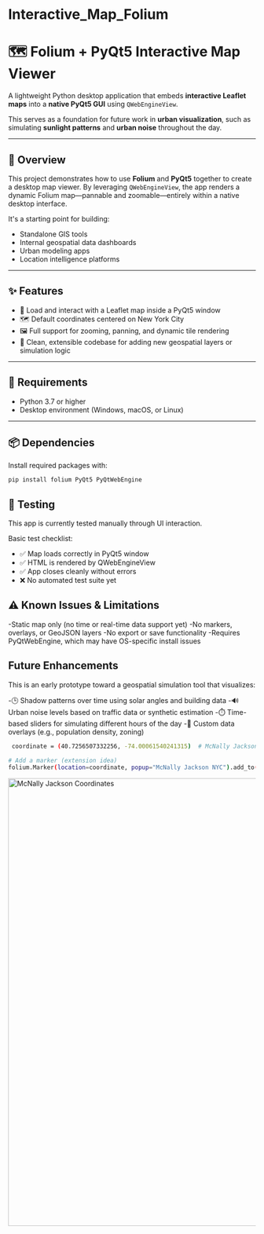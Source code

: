 # Interactive_Map_Folium

# 🗺️ Folium + PyQt5 Interactive Map Viewer

A lightweight Python desktop application that embeds **interactive Leaflet maps** into a **native PyQt5 GUI** using `QWebEngineView`.

This serves as a foundation for future work in **urban visualization**, such as simulating **sunlight patterns** and **urban noise** throughout the day.

---

## 📌 Overview

This project demonstrates how to use **Folium** and **PyQt5** together to create a desktop map viewer. By leveraging `QWebEngineView`, the app renders a dynamic Folium map—pannable and zoomable—entirely within a native desktop interface.

It's a starting point for building:
- Standalone GIS tools
- Internal geospatial data dashboards
- Urban modeling apps
- Location intelligence platforms

---

## ✨ Features

- 🧭 Load and interact with a Leaflet map inside a PyQt5 window
- 🗺️ Default coordinates centered on New York City
- 🖼️ Full support for zooming, panning, and dynamic tile rendering
- 🔧 Clean, extensible codebase for adding new geospatial layers or simulation logic

---

## 🔧 Requirements

- Python 3.7 or higher
- Desktop environment (Windows, macOS, or Linux)

---

## 📦 Dependencies

Install required packages with:

```bash
pip install folium PyQt5 PyQtWebEngine
```

## 🧪 Testing

This app is currently tested manually through UI interaction.

Basic test checklist:

- ✅ Map loads correctly in PyQt5 window
- ✅ HTML is rendered by QWebEngineView
- ✅ App closes cleanly without errors
- ❌ No automated test suite yet

## ⚠️ Known Issues & Limitations

-Static map only (no time or real-time data support yet)
-No markers, overlays, or GeoJSON layers
-No export or save functionality
-Requires PyQtWebEngine, which may have OS-specific install issues


## Future Enhancements

This is an early prototype toward a geospatial simulation tool that visualizes:

-🕒 Shadow patterns over time using solar angles and building data
-🔊 Urban noise levels based on traffic data or synthetic estimation
-⏱️ Time-based sliders for simulating different hours of the day
-📍 Custom data overlays (e.g., population density, zoning)

```bash
 coordinate = (40.7256507332256, -74.00061540241315)  # McNally Jackson NYC

# Add a marker (extension idea)
folium.Marker(location=coordinate, popup="McNally Jackson NYC").add_to(m)
```

<img width="912" alt="McNally Jackson Coordinates" src="https://github.com/user-attachments/assets/a6a572f2-e217-4980-8dfb-764348217c20" />
